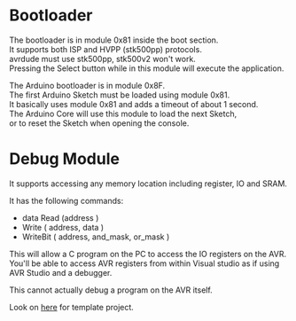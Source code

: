 # Bootloader  
The bootloader is in module 0x81 inside the boot section.  
It supports both ISP and HVPP (stk500pp) protocols.  
avrdude must use stk500pp, stk500v2 won't work.  
Pressing the Select button while in this module will execute the application.  
  
The Arduino bootloader is in module 0x8F.  
The first Arduino Sketch must be loaded using module 0x81.  
It basically uses module 0x81 and adds a timeout of about 1 second.  
The Arduino Core will use this module to load the next Sketch,  
or to reset the Sketch when opening the console.  

# Debug Module  
It supports accessing any memory location including register, IO and SRAM.  
  
It has the following commands:  
 - data Read (address )  
 - Write ( address, data )  
 - WriteBit ( address, and\_mask, or\_mask )  
  
This will allow a C program on the PC to access the IO registers on the AVR.  
You'll be able to access AVR registers from within Visual studio as if using AVR Studio and a debugger.  
  
This cannot actually debug a program on the AVR itself.  
  
Look on [here](../U2S_Debug) for template project.  

